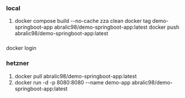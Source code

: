 ### local
1. docker compose build --no-cache zza clean
docker tag demo-springboot-app abralic98/demo-springboot-app:latest
docker push abralic98/demo-springboot-app:latest

###
docker login

### hetzner

1. docker pull abralic98/demo-springboot-app:latest
2. docker run -d -p 8080:8080 --name demo-app abralic98/demo-springboot-app:latest
